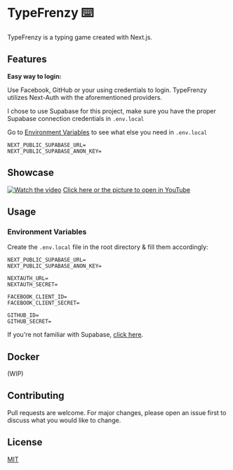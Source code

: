 # TypeFrenzy ⌨️

TypeFrenzy is a typing game created with Next.js.

## Features

**Easy way to login:**

Use Facebook, GitHub or your using credentials to login.
TypeFrenzy utilizes Next-Auth with the aforementioned providers.

I chose to use Supabase for this project, make sure you have the proper Supabase connection credentials in `.env.local`

Go to [Environment Variables](#Environment-Variables) to see what else you need in `.env.local`

    NEXT_PUBLIC_SUPABASE_URL=
    NEXT_PUBLIC_SUPABASE_ANON_KEY=

## Showcase

[![Watch the video](https://img.youtube.com/vi/roPiInOeO50/maxresdefault.jpg)](https://youtu.be/roPiInOeO50)
[Click here or the picture to open in YouTube](https://youtu.be/roPiInOeO50)

## Usage

### **Environment Variables**

Create the `.env.local` file in the root directory & fill them accordingly:

    NEXT_PUBLIC_SUPABASE_URL=
    NEXT_PUBLIC_SUPABASE_ANON_KEY=

    NEXTAUTH_URL=
    NEXTAUTH_SECRET=

    FACEBOOK_CLIENT_ID=
    FACEBOOK_CLIENT_SECRET=

    GITHUB_ID=
    GITHUB_SECRET=

If you're not familiar with Supabase, [click here](https://supabase.com).

## Docker

(WIP)

## Contributing

Pull requests are welcome. For major changes, please open an issue first to discuss what you would like to change.

## License

[MIT](https://choosealicense.com/licenses/mit/)
